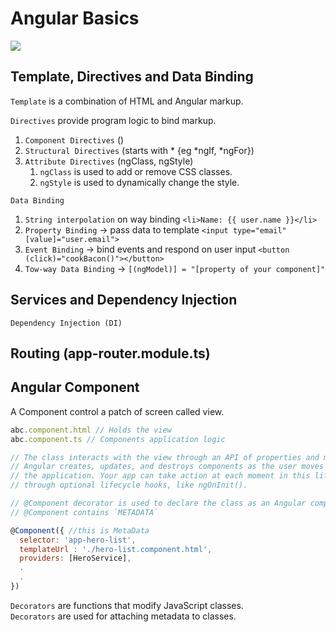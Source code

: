 # Angular Basics

![](https://angular.io/generated/images/guide/architecture/overview2.png)

## Template, Directives and Data Binding
`Template` is a combination of HTML and Angular markup.    

`Directives` provide program logic to bind markup.  
1.  `Component Directives` ()
2.  `Structural Directives` (starts with * {eg *ngIf, *ngFor})
3.  `Attribute Directives` (ngClass, ngStyle) 
    1.  `ngClass` is used to add or remove CSS classes.
    2.  `ngStyle` is used to dynamically change the style. 

`Data Binding`  

1.  `String interpolation` on way binding `<li>Name: {{ user.name }}</li>`
2.  `Property Binding` -> pass data to template `<input type="email" [value]="user.email">`
3.  `Event Binding` -> bind events and respond on user input `<button (click)="cookBacon()"></button>` 
4.  `Tow-way Data Binding` -> `[(ngModel)] = "[property of your component]"  `

## Services and Dependency Injection
`Dependency Injection (DI)` 
## Routing (app-router.module.ts)

## Angular Component
A Component control a patch of screen called view.
```javascript
abc.component.html // Holds the view 
abc.component.ts // Components application logic

// The class interacts with the view through an API of properties and methods
// Angular creates, updates, and destroys components as the user moves through 
// the application. Your app can take action at each moment in this lifecycle 
// through optional lifecycle hooks, like ngOnInit().

// @Component decorator is used to declare the class as an Angular component.  
// @Component contains `METADATA`

@Component({ //this is MetaData
  selector: 'app-hero-list',
  templateUrl : './hero-list.component.html',
  providers: [HeroService],
  .
  . 
})
```
`Decorators` are functions that modify JavaScript classes.  
`Decorators` are used for attaching metadata to classes.
